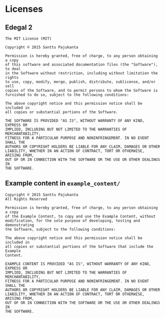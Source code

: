 # Licenses

## Edegal 2

    The MIT License (MIT)

    Copyright © 2015 Santtu Pajukanta

    Permission is hereby granted, free of charge, to any person obtaining a copy
    of this software and associated documentation files (the "Software"), to deal
    in the Software without restriction, including without limitation the rights
    to use, copy, modify, merge, publish, distribute, sublicense, and/or sell
    copies of the Software, and to permit persons to whom the Software is
    furnished to do so, subject to the following conditions:

    The above copyright notice and this permission notice shall be included in
    all copies or substantial portions of the Software.

    THE SOFTWARE IS PROVIDED "AS IS", WITHOUT WARRANTY OF ANY KIND, EXPRESS OR
    IMPLIED, INCLUDING BUT NOT LIMITED TO THE WARRANTIES OF MERCHANTABILITY,
    FITNESS FOR A PARTICULAR PURPOSE AND NONINFRINGEMENT. IN NO EVENT SHALL THE
    AUTHORS OR COPYRIGHT HOLDERS BE LIABLE FOR ANY CLAIM, DAMAGES OR OTHER
    LIABILITY, WHETHER IN AN ACTION OF CONTRACT, TORT OR OTHERWISE, ARISING FROM,
    OUT OF OR IN CONNECTION WITH THE SOFTWARE OR THE USE OR OTHER DEALINGS IN
    THE SOFTWARE.

## Example content in `example_content/`

    Copyright © 2015 Santtu Pajukanta
    All Rights Reserved

    Permission is hereby granted, free of charge, to any person obtaining a copy
    of the Example Content, to copy and use the Example Content, without
    modification, for the sole purpose of developing, testing and demonstrating
    the Software, subject to the following conditions:

    The above copyright notice and this permission notice shall be included in
    all copies or substantial portions of the Software that include the Example
    Content.

    EXAMPLE CONTENT IS PROVIDED "AS IS", WITHOUT WARRANTY OF ANY KIND, EXPRESS OR
    IMPLIED, INCLUDING BUT NOT LIMITED TO THE WARRANTIES OF MERCHANTABILITY,
    FITNESS FOR A PARTICULAR PURPOSE AND NONINFRINGEMENT. IN NO EVENT SHALL THE
    AUTHORS OR COPYRIGHT HOLDERS BE LIABLE FOR ANY CLAIM, DAMAGES OR OTHER
    LIABILITY, WHETHER IN AN ACTION OF CONTRACT, TORT OR OTHERWISE, ARISING FROM,
    OUT OF OR IN CONNECTION WITH THE SOFTWARE OR THE USE OR OTHER DEALINGS IN
    THE SOFTWARE.
